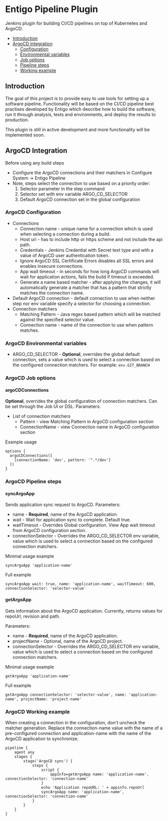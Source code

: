 # Entigo Pipeline Plugin

Jenkins plugin for building CI/CD pipelines on top of Kubernetes and ArgoCD.

* [Introduction](#introduction)
* [ArgoCD Integration](#argocd-integration)
    * [Configuration](#argocd-configuration)
    * [Environmental variables](#argocd-environmental-variables)
    * [Job options](#argocd-job-options)
    * [Pipeline steps](#argocd-pipeline-steps)
    * [Working example](#argocd-working-example)

## Introduction

The goal of this project is to provide easy to use tools for setting up a software pipeline. Functionality will be based on the CI/CD pipeline best practises developed by Entigo which describe how to build the software, run it through analysis, tests and environments, and deploy the results to production.

This plugin is still in active development and more functionality will be implemented soon.

## ArgoCD Integration

Before using any build steps

* Configure the ArgoCD connections and their matchers in Configure System -> Entigo Pipeline
* Note, steps select the connection to use based on a priority order:
    1. Selector parameter in the step command
    2. Selector set with env variable ARGO_CD_SELECTOR
    3. Default ArgoCD connection set in the global configuration

### ArgoCD Configuration

* Connections
    * Connection name - unique name for a connection which is used when selecting a connection during a build.
    * Host uri - has to include http or https scheme and not include the api path.
    * Credentials - Jenkins Credential with Secret text type and with a value of ArgoCD user authentication token.
    * Ignore ArgoCD SSL Certificate Errors disables all SSL errors and enables insecure connections.
    * App wait timeout - in seconds for how long ArgoCD commands will wait for application actions, fails the build if timeout is exceeded.
    * Generate a name based matcher - after applying the changes, it will automatically generate a matcher that has a pattern that strictly matches the connection name.
* Default ArgoCD connection - default connection to use when neither step nor env variable specify a selector for choosing a connection.
* Connection matchers
    * Matching Pattern - Java regex based pattern which will be matched against the specified selector value.
    * Connection name - name of the connection to use when pattern matches.
    
### ArgoCD Environmental variables

* ARGO_CD_SELECTOR - **Optional**, overrides the global default connection, sets a value which is used to select a connection based on the configured connection matchers. For example: `env.GIT_BRANCH`

### ArgoCD Job options

#### argoCDConnections

**Optional**, overrides the global configuration of connection matchers. Can be set through the Job UI or DSL. Parameters:

* List of connection matchers
    * Pattern - view Matching Pattern in ArgoCD configuration section
    * ConnectionName - view Connection name in ArgoCD configuration section

Example usage

```
options {
  argoCDConnections([
    [connectionName: 'dev', pattern: '^.*/dev']
  ])
}
```

### ArgoCD Pipeline steps

#### syncArgoApp

Sends application sync request to ArgoCD. Parameters:

* name - **Required**, name of the ArgoCD application.
* wait - Wait for application sync to complete. Default true.
* waitTimeout - Overrides Global configuration. View App wait timeout from ArgoCD configuration section.
* connectionSelector - Overrides the ARGO_CD_SELECTOR env variable, value which is used to select a connection based on the configured connection matchers.

Minimal usage example

```syncArgoApp 'application-name'```

Full example

```syncArgoApp wait: true, name: 'application-name', waitTimeout: 600, connectionSelector: 'selector-value'```

#### getArgoApp

Gets information about the ArgoCD application. Currently, returns values for repoUrl, revision and path.

Parameters:

* name - **Required**, name of the ArgoCD application.
* projectName - Optional, name of the ArgoCD project.
* connectionSelector - Overrides the ARGO_CD_SELECTOR env variable, value which is used to select a connection based on the configured connection matchers.

Minimal usage example

```getArgoApp 'application-name'```

Full example

```getArgoApp connectionSelector: 'selector-value', name: 'application-name', projectName: 'project-name'```

### ArgoCD Working example

When creating a connection in the configuration, don't uncheck the matcher generation. Replace the connection-name value with the name of a pre-configured connection and application-name with the name of the ArgoCD application to synchronize.

```
pipeline {
    agent any
    stages {
        stage('ArgoCD sync') {
            steps {
                script {
                    appInfo=getArgoApp name: 'application-name', connectionSelector: 'connection-name'
                }
                echo 'Application repoURL: ' + appinfo.repoUrl
                syncArgoApp name: 'application-name', connectionSelector: 'connection-name'
            }
        }
    }
}
```
